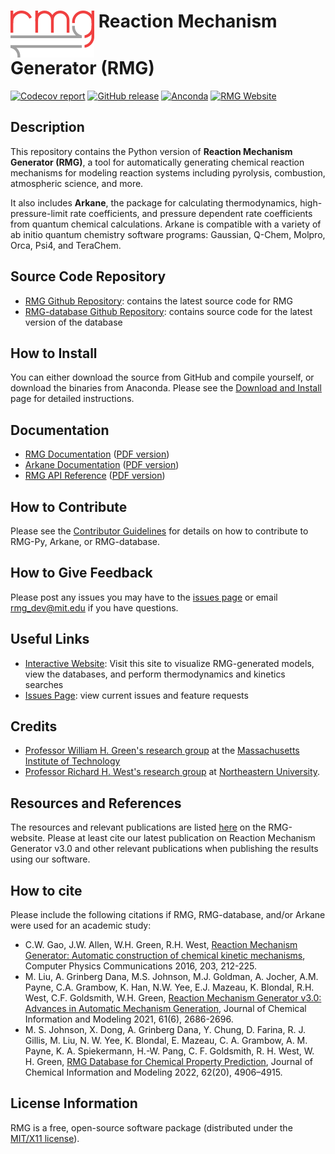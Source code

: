 # <img align="top" src="https://raw.githubusercontent.com/ReactionMechanismGenerator/RMG-Py/main/documentation/source/_static/rmg-logo-small.png"> Reaction Mechanism Generator (RMG)

[![Codecov report](https://img.shields.io/codecov/c/github/ReactionMechanismGenerator/RMG-Py/main.svg)](https://codecov.io/gh/ReactionMechanismGenerator/RMG-Py)
[![GitHub release](https://img.shields.io/github/release/ReactionMechanismGenerator/RMG-Py.svg)](https://github.com/ReactionMechanismGenerator/RMG-Py/releases)
[![Anconda](https://img.shields.io/conda/v/rmg/rmg.svg)](https://anaconda.org/rmg/rmg)
[![RMG Website](https://img.shields.io/website-up-down-green-red/http/rmg.mit.edu.svg?label=rmg%20website)](https://rmg.mit.edu/)

## Description
This repository contains the Python version of **Reaction Mechanism Generator (RMG)**,
a tool for automatically generating chemical reaction
mechanisms for modeling reaction systems including pyrolysis, combustion,
atmospheric science, and more.

It also includes **Arkane**, the package for calculating thermodynamics, high-pressure-limit
rate coefficients, and pressure dependent rate coefficients from quantum chemical calculations.
Arkane is compatible with a variety of ab initio quantum chemistry software programs:
Gaussian, Q-Chem, Molpro, Orca, Psi4, and TeraChem.

## Source Code Repository
- [RMG Github Repository](https://github.com/ReactionMechanismGenerator/RMG-Py): contains the latest source code for RMG
- [RMG-database Github Repository](https://github.com/ReactionMechanismGenerator/RMG-database): contains source code for the latest version of the database

## How to Install
You can either download the source from GitHub and compile yourself, or download the binaries from Anaconda.
Please see the [Download and Install](http://reactionmechanismgenerator.github.io/RMG-Py/users/rmg/installation/index.html) page for detailed instructions.

## Documentation
- [RMG Documentation](http://ReactionMechanismGenerator.github.io/RMG-Py/users/rmg/index.html) ([PDF version](https://github.com/ReactionMechanismGenerator/RMG-Py/raw/main/documentation/RMG-Py_and_Arkane_Documentation.pdf))
- [Arkane Documentation](http://ReactionMechanismGenerator.github.io/RMG-Py/users/arkane/index.html) ([PDF version](https://github.com/ReactionMechanismGenerator/RMG-Py/raw/main/documentation/RMG-Py_and_Arkane_Documentation.pdf))
- [RMG API Reference](http://reactionmechanismgenerator.github.io/RMG-Py/reference/index.html) ([PDF version](https://github.com/ReactionMechanismGenerator/RMG-Py/raw/main/documentation/RMG-Py_API_Reference.pdf))

## How to Contribute
Please see the [Contributor Guidelines](https://github.com/ReactionMechanismGenerator/RMG-Py/blob/main/CONTRIBUTING.md)
for details on how to contribute to RMG-Py, Arkane, or RMG-database.

## How to Give Feedback

Please post any issues you may have to the [issues page](https://github.com/ReactionMechanismGenerator/RMG-Py/issues/)
or email [rmg_dev@mit.edu](mailto:rmg_dev@mit.edu) if you have questions.  

## Useful Links
- [Interactive Website](https://rmg.mit.edu): Visit this site to visualize RMG-generated models, view the databases, and 
perform thermodynamics and kinetics searches
- [Issues Page](https://github.com/ReactionMechanismGenerator/RMG-Py/issues/): view current issues and feature requests

## Credits
- [Professor William H. Green's research group](http://cheme.scripts.mit.edu/green-group/) at the 
[Massachusetts Institute of Technology](http://web.mit.edu/) 
- [Professor Richard H. West's research group](http://www.northeastern.edu/comocheng/) at 
[Northeastern University](http://www.northeastern.edu/). 

## Resources and References
The resources and relevant publications are listed [here](https://rmg.mit.edu/resources) on the RMG-website. 
Please at least cite our latest publication on Reaction Mechanism Generator v3.0 and other
relevant publications when publishing the results using our software.

## How to cite
Please include the following citations if RMG, RMG-database, and/or Arkane were used for an academic study:
- C.W. Gao, J.W. Allen, W.H. Green, R.H. West,
  [Reaction Mechanism Generator: Automatic construction of chemical kinetic mechanisms](https://doi.org/10.1016/j.cpc.2016.02.013),
  Computer Physics Communications 2016, 203, 212-225.
- M. Liu, A. Grinberg Dana, M.S. Johnson, M.J. Goldman, A. Jocher, A.M. Payne, C.A. Grambow, K. Han, N.W. Yee,
  E.J. Mazeau, K. Blondal, R.H. West, C.F. Goldsmith, W.H. Green,
  [Reaction Mechanism Generator v3.0: Advances in Automatic Mechanism Generation](https://doi.org/10.1021/acs.jcim.0c01480),
  Journal of Chemical Information and Modeling 2021, 61(6), 2686-2696.
- M. S. Johnson, X. Dong, A. Grinberg Dana, Y. Chung, D. Farina, R. J. Gillis, M. Liu, N. W. Yee, K. Blondal, 
  E. Mazeau, C. A. Grambow, A. M. Payne, K. A. Spiekermann, H.-W. Pang, C. F. Goldsmith, R. H. West, W. H. Green,
  [RMG Database for Chemical Property Prediction](https://pubs.acs.org/doi/10.1021/acs.jcim.2c00965),
  Journal of Chemical Information and Modeling 2022, 62(20), 4906–4915.

## License Information
RMG is a free, open-source software package (distributed under the [MIT/X11 license](https://github.com/ReactionMechanismGenerator/RMG-Py/blob/main/LICENSE.txt)).

